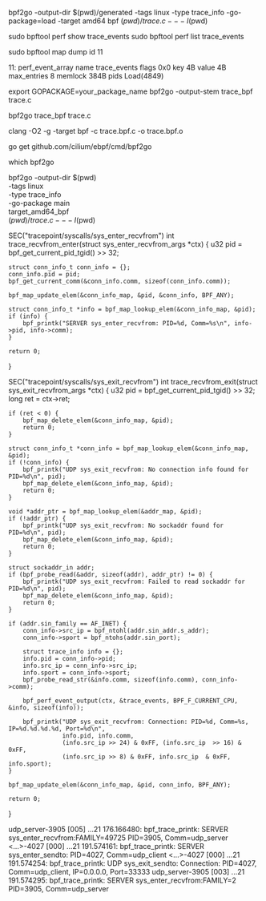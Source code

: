 bpf2go -output-dir $(pwd)/generated -tags linux -type trace_info -go-package=load -target amd64 bpf $(pwd)/trace.c -- -I$(pwd)


sudo bpftool perf show  trace_events
sudo bpftool perf list  trace_events

sudo bpftool map dump id 11




11: perf_event_array  name trace_events  flags 0x0
        key 4B  value 4B  max_entries 8  memlock 384B
        pids Load(4849)


export GOPACKAGE=your_package_name
bpf2go -output-stem trace_bpf trace.c

bpf2go trace_bpf trace.c



clang -O2 -g -target bpf -c trace.bpf.c -o trace.bpf.o

go get github.com/cilium/ebpf/cmd/bpf2go

which bpf2go


bpf2go -output-dir $(pwd) \
  -tags linux \
  -type trace_info \
  -go-package main \
  target_amd64_bpf \
  $(pwd)/trace.c -- -I$(pwd)



SEC("tracepoint/syscalls/sys_enter_recvfrom")
int trace_recvfrom_enter(struct sys_enter_recvfrom_args *ctx) {
    u32 pid = bpf_get_current_pid_tgid() >> 32;

    struct conn_info_t conn_info = {};
    conn_info.pid = pid;
    bpf_get_current_comm(&conn_info.comm, sizeof(conn_info.comm));

    bpf_map_update_elem(&conn_info_map, &pid, &conn_info, BPF_ANY);

    struct conn_info_t *info = bpf_map_lookup_elem(&conn_info_map, &pid);
    if (info) {
        bpf_printk("SERVER sys_enter_recvfrom: PID=%d, Comm=%s\n", info->pid, info->comm);
    }

    return 0;
}

SEC("tracepoint/syscalls/sys_exit_recvfrom")
int trace_recvfrom_exit(struct sys_exit_recvfrom_args *ctx) {
    u32 pid = bpf_get_current_pid_tgid() >> 32;
    long ret = ctx->ret;

    if (ret < 0) {
        bpf_map_delete_elem(&conn_info_map, &pid);
        return 0;
    }

    struct conn_info_t *conn_info = bpf_map_lookup_elem(&conn_info_map, &pid);
    if (!conn_info) {
        bpf_printk("UDP sys_exit_recvfrom: No connection info found for PID=%d\n", pid);
        bpf_map_delete_elem(&conn_info_map, &pid);
        return 0;
    }

    void *addr_ptr = bpf_map_lookup_elem(&addr_map, &pid);
    if (!addr_ptr) {
        bpf_printk("UDP sys_exit_recvfrom: No sockaddr found for PID=%d\n", pid);
        bpf_map_delete_elem(&conn_info_map, &pid);
        return 0;
    }

    struct sockaddr_in addr;
    if (bpf_probe_read(&addr, sizeof(addr), addr_ptr) != 0) {
        bpf_printk("UDP sys_exit_recvfrom: Failed to read sockaddr for PID=%d\n", pid);
        bpf_map_delete_elem(&conn_info_map, &pid);
        return 0;
    }

    if (addr.sin_family == AF_INET) {
        conn_info->src_ip = bpf_ntohl(addr.sin_addr.s_addr);
        conn_info->sport = bpf_ntohs(addr.sin_port);

        struct trace_info info = {};
        info.pid = conn_info->pid;
        info.src_ip = conn_info->src_ip;
        info.sport = conn_info->sport;
        bpf_probe_read_str(&info.comm, sizeof(info.comm), conn_info->comm);

        bpf_perf_event_output(ctx, &trace_events, BPF_F_CURRENT_CPU, &info, sizeof(info));

        bpf_printk("UDP sys_exit_recvfrom: Connection: PID=%d, Comm=%s, IP=%d.%d.%d.%d, Port=%d\n",
                   info.pid, info.comm,
                   (info.src_ip >> 24) & 0xFF, (info.src_ip  >> 16) & 0xFF,
                   (info.src_ip >> 8) & 0xFF, info.src_ip  & 0xFF, info.sport);
    }

    bpf_map_update_elem(&conn_info_map, &pid, conn_info, BPF_ANY);

    return 0;
}


udp_server-3905    [005] ...21   176.166480: bpf_trace_printk: SERVER sys_enter_recvfrom:FAMILY=49725 PID=3905, Comm=udp_server
           <...>-4027    [000] ...21   191.574161: bpf_trace_printk: SERVER sys_enter_sendto: PID=4027, Comm=udp_client
           <...>-4027    [000] ...21   191.574254: bpf_trace_printk: UDP sys_exit_sendto: Connection: PID=4027, Comm=udp_client, IP=0.0.0.0, Port=33333
      udp_server-3905    [003] ...21   191.574295: bpf_trace_printk: SERVER sys_enter_recvfrom:FAMILY=2 PID=3905, Comm=udp_server

